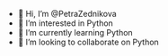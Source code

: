 - 👋 Hi, I’m @PetraZednikova
- 👀 I’m interested in Python
- 🌱 I’m currently learning Python
- 💞️ I’m looking to collaborate on Python


<!---
PetraZednikova/PetraZednikova is a ✨ special ✨ repository because its `README.md` (this file) appears on your GitHub profile.
You can click the Preview link to take a look at your changes.
--->
